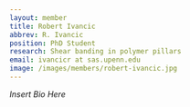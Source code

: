 ```yaml
---
layout: member
title: Robert Ivancic
abbrev: R. Ivancic
position: PhD Student
research: Shear banding in polymer pillars
email: ivancicr at sas.upenn.edu
image: /images/members/robert-ivancic.jpg
---
```


*Insert Bio Here*
